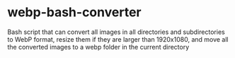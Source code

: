 # webp-bash-converter
Bash script that can convert all images in all directories and subdirectories to WebP format, resize them if they are larger than 1920x1080, and move all the converted images to a webp folder in the current directory
